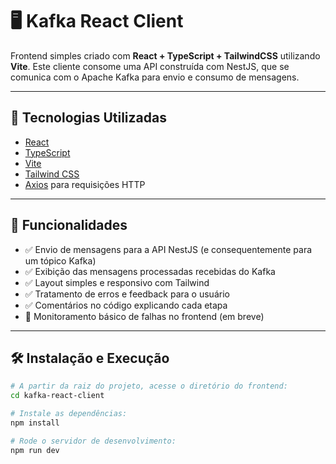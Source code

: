 # 🖥️ Kafka React Client

Frontend simples criado com **React + TypeScript + TailwindCSS** utilizando **Vite**. Este cliente consome uma API construída com NestJS, que se comunica com o Apache Kafka para envio e consumo de mensagens.

---

## 🚀 Tecnologias Utilizadas

- [React](https://reactjs.org/)
- [TypeScript](https://www.typescriptlang.org/)
- [Vite](https://vitejs.dev/)
- [Tailwind CSS](https://tailwindcss.com/)
- [Axios](https://axios-http.com/) para requisições HTTP

---

## 🎯 Funcionalidades

- ✅ Envio de mensagens para a API NestJS (e consequentemente para um tópico Kafka)
- ✅ Exibição das mensagens processadas recebidas do Kafka
- ✅ Layout simples e responsivo com Tailwind
- ✅ Tratamento de erros e feedback para o usuário
- ✅ Comentários no código explicando cada etapa
- 🚧 Monitoramento básico de falhas no frontend (em breve)

---

## 🛠️ Instalação e Execução

```bash
# A partir da raiz do projeto, acesse o diretório do frontend:
cd kafka-react-client

# Instale as dependências:
npm install

# Rode o servidor de desenvolvimento:
npm run dev
